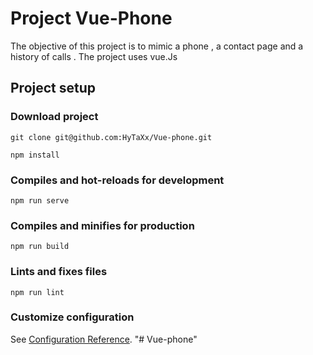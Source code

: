# Project Vue-Phone

The objective of this project is to mimic a phone , a contact page and a history of calls .
The project uses vue.Js

## Project setup

### Download project

```
git clone git@github.com:HyTaXx/Vue-phone.git
```

```
npm install
```

### Compiles and hot-reloads for development
```
npm run serve
```

### Compiles and minifies for production
```
npm run build
```

### Lints and fixes files
```
npm run lint
```

### Customize configuration
See [Configuration Reference](https://cli.vuejs.org/config/).
"# Vue-phone" 
